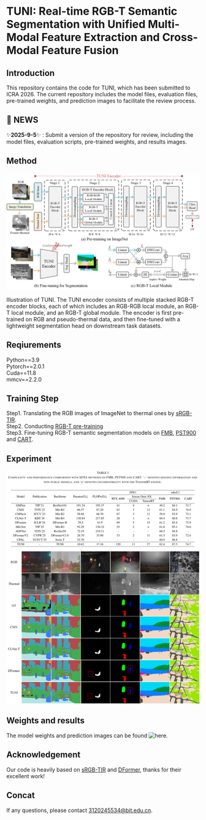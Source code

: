 # TUNI: Real-time RGB-T Semantic Segmentation with Unified Multi-Modal Feature Extraction and Cross-Modal Feature Fusion
## Introduction
This repository contains the code for TUNI, which has been submitted to ICRA 2026. The current repository includes the model files, evaluation files, pre-trained weights, and prediction images to facilitate the review process.

## 🌟  NEWS
✨**2025-9-5**✨ : Submit a version of the repository for review, including the model files, evaluation scripts, pre-trained weights, and results images.

## Method
![picture1](./Fig/fig2.png)

Illustration of TUNI. The TUNI encoder consists of multiple stacked RGB-T encoder blocks, each of which includes an RGB-RGB local module,
an RGB-T local module, and an RGB-T global module. The encoder is first pre-trained on RGB and pseudo-thermal data, and then fine-tuned with a
lightweight segmentation head on downstream task datasets.

## Reqiurements
Python==3.9  
Pytorch==2.0.1  
Cuda==11.8  
mmcv==2.2.0 
## Training Step 
Step1. Translating the RGB images of ImageNet to thermal ones by [sRGB-TIR](https://github.com/RPM-Robotics-Lab/sRGB-TIR/tree/main).  
Step2. Conducting [RGB-T pre-training](https://github.com/VCIP-RGBD/RGBD-Pretrain)  
Step3. Fine-tuning RGB-T semantic segmentation models on [FMB](https://github.com/JinyuanLiu-CV/SegMiF), [PST900](https://github.com/ShreyasSkandanS/pst900_thermal_rgb) and [CART](https://github.com/aerorobotics/caltech-aerial-rgbt-dataset).
## Experiment
![picture2](./Fig/fig5.png)
![picture3](./Fig/fig4.png)
## Weights and results
The model weights and prediction images can be found ![here](sha256:d9e63ff44a8723299e511d848528590cebb55887129f688091fd0a142ee3bbb9).

## Acknowledgement
Our code is heavily based on [sRGB-TIR](https://github.com/RPM-Robotics-Lab/sRGB-TIR/tree/main) and [DFormer](https://github.com/VCIP-RGBD/DFormer/tree/main), thanks for their excellent work!
## Concat
If any questions, please contact 3120245534@bit.edu.cn.
